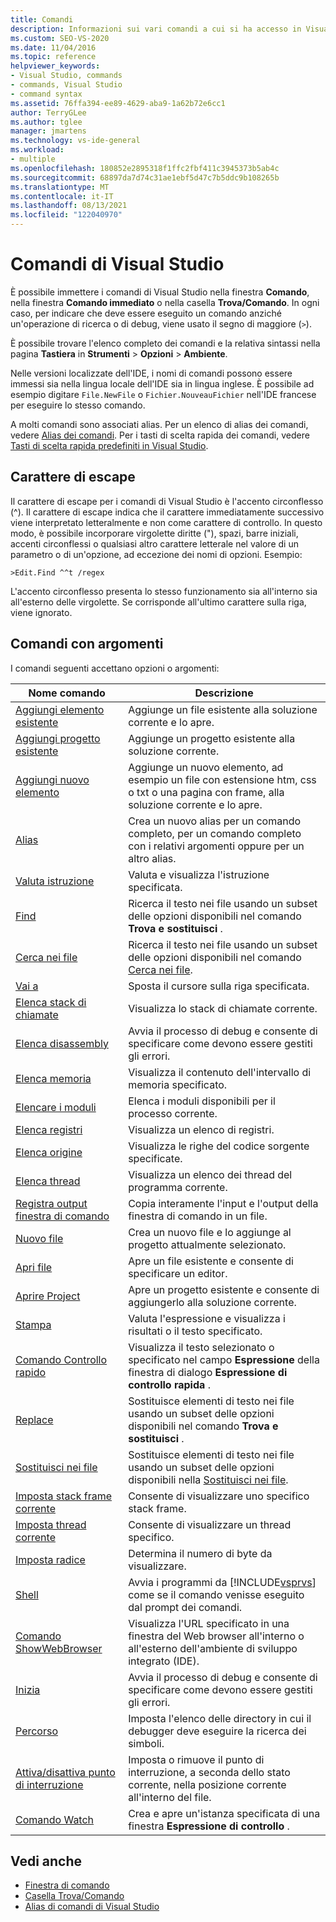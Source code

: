 ```yaml
---
title: Comandi
description: Informazioni sui vari comandi a cui si ha accesso in Visual Studio.
ms.custom: SEO-VS-2020
ms.date: 11/04/2016
ms.topic: reference
helpviewer_keywords:
- Visual Studio, commands
- commands, Visual Studio
- command syntax
ms.assetid: 76ffa394-ee89-4629-aba9-1a62b72e6cc1
author: TerryGLee
ms.author: tglee
manager: jmartens
ms.technology: vs-ide-general
ms.workload:
- multiple
ms.openlocfilehash: 180852e2895318f1ffc2fbf411c3945373b5ab4c
ms.sourcegitcommit: 68897da7d74c31ae1ebf5d47c7b5ddc9b108265b
ms.translationtype: MT
ms.contentlocale: it-IT
ms.lasthandoff: 08/13/2021
ms.locfileid: "122040970"
---
```

# <a name="visual-studio-commands"></a>Comandi di Visual Studio

È possibile immettere i comandi di Visual Studio nella finestra **Comando**, nella finestra **Comando immediato** o nella casella **Trova/Comando**. In ogni caso, per indicare che deve essere eseguito un comando anziché un'operazione di ricerca o di debug, viene usato il segno di maggiore (`>`).

È possibile trovare l'elenco completo dei comandi e la relativa sintassi nella pagina **Tastiera** in **Strumenti** > **Opzioni** > **Ambiente**.

Nelle versioni localizzate dell'IDE, i nomi di comandi possono essere immessi sia nella lingua locale dell'IDE sia in lingua inglese. È possibile ad esempio digitare `File.NewFile` o `Fichier.NouveauFichier` nell'IDE francese per eseguire lo stesso comando.

A molti comandi sono associati alias. Per un elenco di alias dei comandi, vedere [Alias dei comandi](../../ide/reference/visual-studio-command-aliases.md). Per i tasti di scelta rapida dei comandi, vedere [Tasti di scelta rapida predefiniti in Visual Studio](../default-keyboard-shortcuts-in-visual-studio.md).

## <a name="escape-character"></a>Carattere di escape

Il carattere di escape per i comandi di Visual Studio è l'accento circonflesso (^). Il carattere di escape indica che il carattere immediatamente successivo viene interpretato letteralmente e non come carattere di controllo. In questo modo, è possibile incorporare virgolette diritte ("), spazi, barre iniziali, accenti circonflessi o qualsiasi altro carattere letterale nel valore di un parametro o di un'opzione, ad eccezione dei nomi di opzioni. Esempio:

```
>Edit.Find ^^t /regex
```

L'accento circonflesso presenta lo stesso funzionamento sia all'interno sia all'esterno delle virgolette. Se corrisponde all'ultimo carattere sulla riga, viene ignorato.

## <a name="commands-with-arguments"></a>Comandi con argomenti

I comandi seguenti accettano opzioni o argomenti:

| Nome comando | Descrizione |
| - | - |
| [Aggiungi elemento esistente](../../ide/reference/add-existing-item-command.md) | Aggiunge un file esistente alla soluzione corrente e lo apre. |
| [Aggiungi progetto esistente](../../ide/reference/add-existing-project-command.md) | Aggiunge un progetto esistente alla soluzione corrente. |
| [Aggiungi nuovo elemento](../../ide/reference/add-new-item-command.md) | Aggiunge un nuovo elemento, ad esempio un file con estensione htm, css o txt o una pagina con frame, alla soluzione corrente e lo apre. |
| [Alias](../../ide/reference/alias-command.md) | Crea un nuovo alias per un comando completo, per un comando completo con i relativi argomenti oppure per un altro alias. |
| [Valuta istruzione](../../ide/reference/evaluate-statement-command.md) | Valuta e visualizza l'istruzione specificata. |
| [Find](../../ide/reference/find-command.md) | Ricerca il testo nei file usando un subset delle opzioni disponibili nel comando **Trova e sostituisci** . |
| [Cerca nei file](../../ide/reference/find-in-files-command.md) | Ricerca il testo nei file usando un subset delle opzioni disponibili nel comando [Cerca nei file](../../ide/find-in-files.md). |
| [Vai a](../../ide/reference/go-to-command.md) | Sposta il cursore sulla riga specificata. |
| [Elenca stack di chiamate](../../ide/reference/list-call-stack-command.md) | Visualizza lo stack di chiamate corrente. |
| [Elenca disassembly](../../ide/reference/list-disassembly-command.md) | Avvia il processo di debug e consente di specificare come devono essere gestiti gli errori. |
| [Elenca memoria](../../ide/reference/list-memory-command.md) | Visualizza il contenuto dell'intervallo di memoria specificato. |
| [Elencare i moduli](../../ide/reference/list-modules-command.md) | Elenca i moduli disponibili per il processo corrente. |
| [Elenca registri](../../ide/reference/list-registers-command.md) | Visualizza un elenco di registri. |
| [Elenca origine](../../ide/reference/list-source-command.md) | Visualizza le righe del codice sorgente specificate. |
| [Elenca thread](../../ide/reference/list-threads-command.md) | Visualizza un elenco dei thread del programma corrente. |
| [Registra output finestra di comando](../../ide/reference/log-command-window-output-command.md) | Copia interamente l'input e l'output della finestra di comando in un file. |
| [Nuovo file](../../ide/reference/new-file-command.md) | Crea un nuovo file e lo aggiunge al progetto attualmente selezionato. |
| [Apri file](../../ide/reference/open-file-command.md) | Apre un file esistente e consente di specificare un editor. |
| [Aprire Project](../../ide/reference/open-project-command.md) | Apre un progetto esistente e consente di aggiungerlo alla soluzione corrente. |
| [Stampa](../../ide/reference/print-command.md) | Valuta l'espressione e visualizza i risultati o il testo specificato. |
| [Comando Controllo rapido](../../ide/reference/quick-watch-command.md) | Visualizza il testo selezionato o specificato nel campo **Espressione** della finestra di dialogo **Espressione di controllo rapida** . |
| [Replace](../../ide/reference/replace-command.md) | Sostituisce elementi di testo nei file usando un subset delle opzioni disponibili nel comando **Trova e sostituisci** . |
| [Sostituisci nei file](../../ide/reference/replace-in-files-command.md) | Sostituisce elementi di testo nei file usando un subset delle opzioni disponibili nella [Sostituisci nei file](../../ide/replace-in-files.md). |
| [Imposta stack frame corrente](../../ide/reference/set-current-stack-frame-command.md) | Consente di visualizzare uno specifico stack frame. |
| [Imposta thread corrente](../../ide/reference/set-current-thread-command.md) | Consente di visualizzare un thread specifico. |
| [Imposta radice](../../ide/reference/set-radix-command.md) | Determina il numero di byte da visualizzare. |
| [Shell](../../ide/reference/shell-command.md) | Avvia i programmi da [!INCLUDE[vsprvs](../../code-quality/includes/vsprvs_md.md)] come se il comando venisse eseguito dal prompt dei comandi. |
| [Comando ShowWebBrowser](../../ide/reference/showwebbrowser-command.md) | Visualizza l'URL specificato in una finestra del Web browser all'interno o all'esterno dell'ambiente di sviluppo integrato (IDE). |
| [Inizia](../../ide/reference/start-command.md) | Avvia il processo di debug e consente di specificare come devono essere gestiti gli errori. |
| [Percorso](../../ide/reference/symbol-path-command.md) | Imposta l'elenco delle directory in cui il debugger deve eseguire la ricerca dei simboli. |
| [Attiva/disattiva punto di interruzione](../../ide/reference/toggle-breakpoint-command.md) | Imposta o rimuove il punto di interruzione, a seconda dello stato corrente, nella posizione corrente all'interno del file. |
| [Comando Watch](../../ide/reference/watch-command.md) | Crea e apre un'istanza specificata di una finestra **Espressione di controllo** . |

## <a name="see-also"></a>Vedi anche

- [Finestra di comando](../../ide/reference/command-window.md)
- [Casella Trova/Comando](../../ide/find-command-box.md)
- [Alias di comandi di Visual Studio](../../ide/reference/visual-studio-command-aliases.md)
